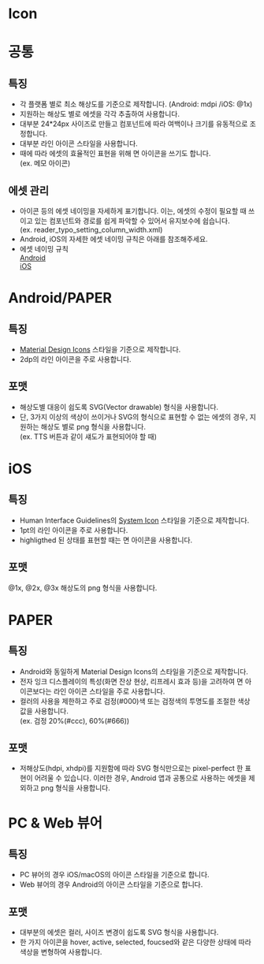 # Icon

# 공통

## 특징
* 각 플랫폼 별로 최소 해상도를 기준으로 제작합니다. (Android: mdpi /iOS: @1x) 
* 지원하는 해상도 별로 에셋을 각각 추출하여 사용합니다.
* 대부분 24*24px 사이즈로 만들고 컴포넌트에 따라 여백이나 크기를 유동적으로 조정합니다.
* 대부분 라인 아이콘 스타일을 사용합니다. 
* 때에 따라 에셋의 효율적인 표현을 위해 면 아이콘을 쓰기도 합니다. <br>
(ex. 메모 아이콘)

## 에셋 관리
* 아이콘 등의 에셋 네이밍을 자세하게 표기합니다. 이는, 에셋의 수정이 필요할 때 쓰이고 있는 컴포넌트와 경로를 쉽게 파악할 수 있어서 유지보수에 쉽습니다. <br>
    (ex. reader_typo_setting_column_width.xml)
* Android, iOS의 자세한 에셋 네이밍 규칙은 아래를 참조해주세요.
* 에셋 네이밍 규칙 <br>
    [Android](https://github.com/ridi/style-guide/tree/master/Android#%EB%A6%AC%EC%86%8C%EC%8A%A4-%EB%84%A4%EC%9D%B4%EB%B0%8D) <br>
    [iOS](https://github.com/ridi/style-guide/tree/master/iOS#%EB%A6%AC%EB%94%94-%EB%A6%AC%EC%86%8C%EC%8A%A4-%EB%84%A4%EC%9D%B4%EB%B0%8D)


# Android/PAPER

## 특징
* [Material Design Icons](https://material.io/tools/icons/?style=baseline) 스타일을 기준으로 제작합니다.
* 2dp의 라인 아이콘을 주로 사용합니다. 

## 포맷
* 해상도별 대응이 쉽도록 SVG(Vector drawable) 형식을 사용합니다.
* 단, 3가지 이상의 색상이 쓰이거나 SVG의 형식으로 표현할 수 없는 에셋의 경우, 지원하는 해상도 별로 png 형식을 사용합니다.<br>
    (ex. TTS 버튼과 같이 섀도가 표현되어야 할 때)


# iOS

## 특징
* Human Interface Guidelines의 [System Icon](https://developer.apple.com/ios/human-interface-guidelines/icons-and-images/system-icons/) 스타일을 기준으로 제작합니다. 
* 1pt의 라인 아이콘을 주로 사용합니다.
* highligthed 된 상태를 표현할 때는 면 아이콘을 사용합니다.

## 포맷
@1x, @2x, @3x 해상도의 png 형식을 사용합니다.


# PAPER

## 특징
* Android와 동일하게 Material Design Icons의 스타일을 기준으로 제작합니다.
* 전자 잉크 디스플레이의 특성(화면 잔상 현상, 리프레시 효과 등)을 고려하여 면 아이콘보다는 라인 아이콘 스타일을 주로 사용합니다.
* 컬러의 사용을 제한하고 주로 검정(#000)색 또는 검정색의 투명도를 조절한 색상 값을 사용합니다. <br>
    (ex. 검정 20%(#ccc), 60%(#666)) 

## 포맷
* 저해상도(hdpi, xhdpi)를 지원함에 따라 SVG 형식만으로는 pixel-perfect 한 표현이 어려울 수 있습니다. 이러한 경우, Android 앱과 공통으로 사용하는 에셋을 제외하고 png 형식을 사용합니다.


# PC & Web 뷰어

## 특징
* PC 뷰어의 경우 iOS/macOS의 아이콘 스타일을 기준으로 합니다.
* Web 뷰어의 경우 Android의 아이콘 스타일을 기준으로 합니다.

## 포맷
* 대부분의 에셋은 컬러, 사이즈 변경이 쉽도록 SVG 형식을 사용합니다.
* 한 가지 아이콘을 hover, active, selected, foucsed와 같은 다양한 상태에 따라 색상을 변형하여 사용합니다. 

